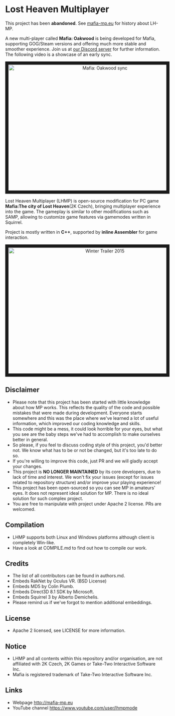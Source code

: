 # Lost Heaven Multiplayer
This project has been **abandoned**. See [mafia-mp.eu](http://mafia-mp.eu) for history about LH-MP.

A new multi-player called **Mafia: Oakwood** is being developed for Mafia, supporting GOG/Steam versions and offering much more stable and smoother experience. Join us at [our Discord server](https://discord.gg/eBQ4QHX) for further information. The following video is a showcase of an early sync.

<p align="center">
	<a href="https://www.youtube.com/watch?v=Mvv-4c2E37w&feature=player_embedded" target="_blank"><img src="https://i.ytimg.com/vi/Mvv-4c2E37w/hqdefault.jpg" 
	alt="Mafia: Oakwood sync" width="600" height="400" border="10" /></a>
</p>

Lost Heaven Multiplayer (LHMP) is open-source modification for PC game
 **Mafia:The city of Lost Heaven**(2K Czech), bringing multiplayer experience into the game. 
The gameplay is similar to other modifications such as SAMP, allowing to customize game features via gamemodes written in Squirrel.

Project is mostly written in **C++**, supported by **inline Assembler** for game interaction. 


<p align="center">
<a href="http://www.youtube.com/watch?feature=player_embedded&v=4wzegNhcCFw" target="_blank"><img src="http://img.youtube.com/vi/4wzegNhcCFw/0.jpg" 
	alt="Winter Trailer 2015" width="600" height="400" border="10" /></a>
</p>



## Disclaimer
* Please note that this project has been started with little knowledge about how MP works. This reflects the quality of the code and possible mistakes that were made during development. Everyone starts somewhere and this was the place where we've learned a lot of useful information, which improved our coding knowledge and skills.
* This code might be a mess, it could look horrible for your eyes, but what you see are the baby steps we've had to accomplish to make ourselves better in general.
* So please, if you feel to discuss coding style of this project, you'd better not. We know what has to be or not be changed, but it's too late to do so.
* If you're willing to improve this code, just PR and we will gladly accept your changes.
* This project is **NO LONGER MAINTAINED** by its core developers, due to lack of time and interest. We won't fix your issues (except for issues related to repository structure) and/or improve your playing experience!
* This project has been open-sourced so you can see MP in amateurs' eyes. It does not represent ideal solution for MP. There is no ideal solution for such complex project.
* You are free to manipulate with project under Apache 2 license. PRs are welcomed.

## Compilation
* LHMP supports both Linux and Windows platforms although client is completely Win-like. 
* Have a look at COMPILE.md to find out how to compile our work.

## Credits
* The list of all contributors can be found in authors.md. 
* Embeds RakNet by Oculus VR. (BSD License)
* Embeds MD5 by Colin Plumb.
* Embeds Direct3D 8.1 SDK by Microsoft.
* Embeds Squirrel 3 by Alberto Demichelis.
* Please remind us if we've forgot to mention additional embeddings.

## License
* Apache 2 licensed, see LICENSE for more information.

## Notice
* LHMP and all contents within this repository and/or organisation, are not affiliated with 2K Czech, 2K Games or Take-Two Interactive Software Inc. 
* Mafia is registered trademark of Take-Two Interactive Software Inc.

## Links
* Webpage http://mafia-mp.eu
* YouTube channel https://www.youtube.com/user/lhmpmode
